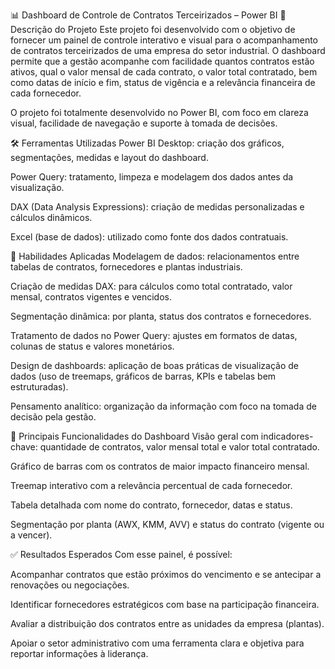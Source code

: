 📊 Dashboard de Controle de Contratos Terceirizados – Power BI
🧾 Descrição do Projeto
Este projeto foi desenvolvido com o objetivo de fornecer um painel de controle interativo e visual para o acompanhamento de contratos terceirizados de uma empresa do setor industrial. O dashboard permite que a gestão acompanhe com facilidade quantos contratos estão ativos, qual o valor mensal de cada contrato, o valor total contratado, bem como datas de início e fim, status de vigência e a relevância financeira de cada fornecedor.

O projeto foi totalmente desenvolvido no Power BI, com foco em clareza visual, facilidade de navegação e suporte à tomada de decisões.

🛠️ Ferramentas Utilizadas
Power BI Desktop: criação dos gráficos, segmentações, medidas e layout do dashboard.

Power Query: tratamento, limpeza e modelagem dos dados antes da visualização.

DAX (Data Analysis Expressions): criação de medidas personalizadas e cálculos dinâmicos.

Excel (base de dados): utilizado como fonte dos dados contratuais.

🧠 Habilidades Aplicadas
Modelagem de dados: relacionamentos entre tabelas de contratos, fornecedores e plantas industriais.

Criação de medidas DAX: para cálculos como total contratado, valor mensal, contratos vigentes e vencidos.

Segmentação dinâmica: por planta, status dos contratos e fornecedores.

Tratamento de dados no Power Query: ajustes em formatos de datas, colunas de status e valores monetários.

Design de dashboards: aplicação de boas práticas de visualização de dados (uso de treemaps, gráficos de barras, KPIs e tabelas bem estruturadas).

Pensamento analítico: organização da informação com foco na tomada de decisão pela gestão.

📌 Principais Funcionalidades do Dashboard
Visão geral com indicadores-chave: quantidade de contratos, valor mensal total e valor total contratado.

Gráfico de barras com os contratos de maior impacto financeiro mensal.

Treemap interativo com a relevância percentual de cada fornecedor.

Tabela detalhada com nome do contrato, fornecedor, datas e status.

Segmentação por planta (AWX, KMM, AVV) e status do contrato (vigente ou a vencer).

✅ Resultados Esperados
Com esse painel, é possível:

Acompanhar contratos que estão próximos do vencimento e se antecipar a renovações ou negociações.

Identificar fornecedores estratégicos com base na participação financeira.

Avaliar a distribuição dos contratos entre as unidades da empresa (plantas).

Apoiar o setor administrativo com uma ferramenta clara e objetiva para reportar informações à liderança.


